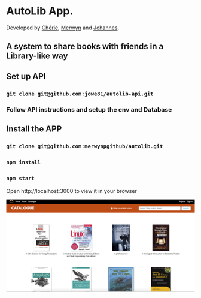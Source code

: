 # AutoLib App. 
Developed by [Chérie](https://github.com/cherieodu), [Merwyn](https://github.com/merwynpgithub) and [Johannes](https://github.com/jowe81).

## A system to share books with friends in a Library-like way

## Set up API

### `git clone git@github.com:jowe81/autolib-api.git`
### Follow API instructions and setup the env and Database

## Install the APP

### `git clone git@github.com:merwynpgithub/autolib.git`
### `npm install`
### `npm start`

Open http://localhost:3000 to view it in your browser

![Scrrenshot](public/autolib-books.png)

